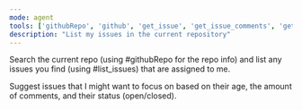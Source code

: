 ```yaml
---
mode: agent
tools: ['githubRepo', 'github', 'get_issue', 'get_issue_comments', 'get_me', 'list_issues']
description: "List my issues in the current repository"
---
```


Search the current repo (using #githubRepo for the repo info) and list any issues you find (using #list_issues) that are assigned to me.

Suggest issues that I might want to focus on based on their age, the amount of comments, and their status (open/closed).
